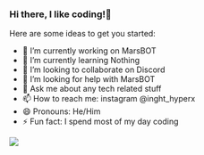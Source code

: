 ### Hi there, I like coding!👋


Here are some ideas to get you started:

- 🔭 I’m currently working on MarsBOT
- 🌱 I’m currently learning Nothing
- 👯 I’m looking to collaborate on Discord 
- 🤔 I’m looking for help with MarsBOT
- 💬 Ask me about any tech related stuff
- 📫 How to reach me: instagram @inght_hyperx
- 😄 Pronouns: He/Him
- ⚡ Fun fact: I spend most of my day coding

<img src= "https://github-readme-stats.vercel.app/api?username=noobapi&&show_icons=true&title_color=ffffff&icon_color=bb2acf&text_color=daf7dc&bg_color=151515">
